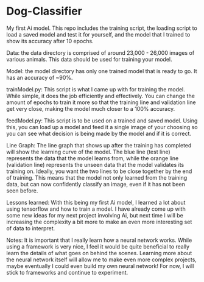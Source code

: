 # Dog-Classifier
My first Ai model. This repo includes the training script, the loading script to load a saved model and test it for yourself, and the model that I trained to show its accuracy after 10 epochs.


Data: the data directory is comprised of around 23,000 - 26,000 images of various animals. This data should be used for training your model.

Model: the model directory has only one trained model that is ready to go. It has an accuracy of ~90%.

trainModel.py: This script is what I came up with for training the model. While simple, it does the job efficiently and effectively. You can change the amount of epochs to train it more so that the training line and validation line get very close, making the model much closer to a 100% accuracy.

feedModel.py: This script is to be used on a trained and saved model. Using this, you can load up a model and feed it a single image of your choosing so you can see what decision is being made by the model and if it is correct.

Line Graph: The line graph that shows up after the training has completed will show the learning curve of the model. The blue line (test line) represents the data that the model learns from, while the orange line (validation line) represents the unseen data that the model validates its training on. Ideally, you want the two lines to be close together by the end of training. This means that the model not only learned from the training data, but can now confidently classify an image, even if it has not been seen before.

Lessons learned: With this being my first Ai model, I learned a lot about using tensorflow and how to train a model. I have already come up with some new ideas for my next project involving Ai, but next time I will be increasing the complexity a bit more to make an even more interesting set of data to interpret.

Notes: It is important that I really learn how a neural network works. While using a framework is very nice, I feel it would be quite beneficial to really learn the details of what goes on behind the scenes. Learning more about the neural network itself will allow me to make even more complex projects, maybe eventually I could even build my own neural network! For now, I will stick to frameworks and continue to experiment.
